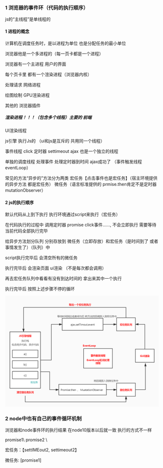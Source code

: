 ### 1 浏览器的事件环（代码的执行顺序）

js的“主线程”是单线程的

#### 1 进程的概念

计算机在调度任务时，是以进程为单位 也是分配任务的最小单位

浏览器他是一个多进程的（每一页卡都是一个进程）

浏览器有一个主进程 用户的界面

每个页卡里 都有一个渲染进程（浏览器内核）

处理请求 网络进程

绘图绘制 GPU渲染进程

其他的 浏览器插件



##### 渲染进程！！！（包含多个线程）主要的 前端

UI渲染线程

js引擎 执行Js的 （ui和js是互斥的 共用同一个线程）

事件线程 click 定时器 settimeout ajax 也是一个独立的线程

单独的调度线程 处理事件 处理定时器到时间 ajax成功了 （事件触发线程 eventLoop）



常见的方法“异步的”方法分为两类 宏任务【点击事件也是宏任务】（宿主环境提供的异步方法 都是宏任务） 微任务（语言标准提供的 prmise.then肯定不是定时器  mutationObserver）



#### 2 js的执行顺序

默认代码从上到下执行 执行环境通过script来执行（宏任务）

在代码执行的过程中 调用定时器 promise click事件......, 不会立即执行 需要等待当前代码全部执行完毕

给异步方法划分队列 分别存放到 微任务（立即存放）和宏任务（是时间到了 或者事情发生了）（队列）中

script执行完毕后 会清空所有的微任务

执行完毕后 会渲染页面 ui渲染 （不是每次都会调用）

再去宏任务队列中看看有没有到达时间的 拿出来其中一个执行

执行完毕后 按照上述步骤不停的循环

![eventLoop](../../../图片/异步和事件环/eventLoop.jpg)


### 2 node中也有自己的事件循环机制

浏览器和node事件环的执行结果 在node10版本以后就一致 执行的方式不一样

promise1\ promise2 \

宏任务：【settIMEout2, settimeout2】

微任务: [promise1]